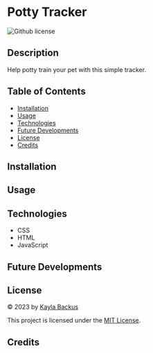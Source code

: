 # Potty Tracker
![Github license](https://img.shields.io/badge/license-MIT-blue.svg)

## Description
Help potty train your pet with this simple tracker.

## Table of Contents
- [Installation](#installation)
- [Usage](#usage)
- [Technologies](#technologies)
- [Future Developments](#future-developments)
- [License](#license)
- [Credits](#credits)

## Installation

## Usage

## Technologies
- CSS
- HTML
- JavaScript

## Future Developments

## License
© 2023 by [Kayla Backus](https://github.com/kaylab78)

This project is licensed under the [MIT License](https://opensource.org/licenses/MIT).

## Credits